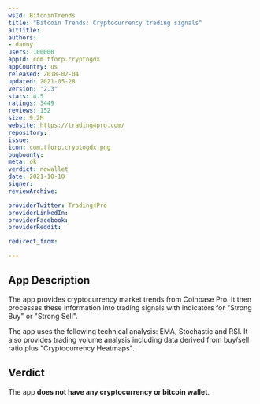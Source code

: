 ```yaml
---
wsId: BitcoinTrends
title: "Bitcoin Trends: Cryptocurrency trading signals"
altTitle: 
authors:
- danny
users: 100000
appId: com.tforp.cryptogdx
appCountry: us
released: 2018-02-04
updated: 2021-05-28
version: "2.3"
stars: 4.5
ratings: 3449
reviews: 152
size: 9.2M
website: https://trading4pro.com/
repository: 
issue: 
icon: com.tforp.cryptogdx.png
bugbounty: 
meta: ok
verdict: nowallet
date: 2021-10-10
signer: 
reviewArchive:

providerTwitter: Trading4Pro
providerLinkedIn: 
providerFacebook: 
providerReddit: 

redirect_from:

---
```


## App Description

The app provides cryptocurrency market trends from Coinbase Pro. It then processes these information into trading signals with indicators for "Strong Buy" or "Strong Sell". 

The app uses the following technical analysis: EMA, Stochastic and RSI. It also provides trading volume analysis including data derived from buy/sell ratio plus "Cryptocurrency Heatmaps".

## Verdict

The app **does not have any cryptocurrency or bitcoin wallet**.
